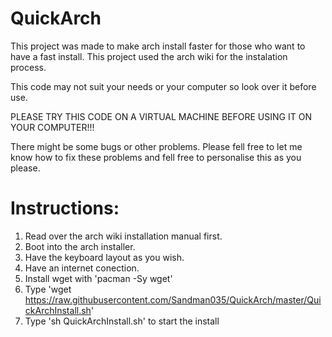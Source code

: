 # QuickArch

This project was made to make arch install faster for those who want to have a fast install. This project used the arch wiki for the instalation process.

This code may not suit your needs or your computer so look over it before use.

PLEASE TRY THIS CODE ON A VIRTUAL MACHINE BEFORE USING IT ON YOUR COMPUTER!!!

There might be some bugs or other problems. Please fell free to let me know how to fix these problems and fell free to personalise this as you please.

# Instructions:

1. Read over the arch wiki installation manual first.
2. Boot into the arch installer.
3. Have the keyboard layout as you wish.
4. Have an internet conection.
5. Install wget with 'pacman -Sy wget'
6. Type 'wget https://raw.githubusercontent.com/Sandman035/QuickArch/master/QuickArchInstall.sh'
7. Type 'sh QuickArchInstall.sh' to start the install
